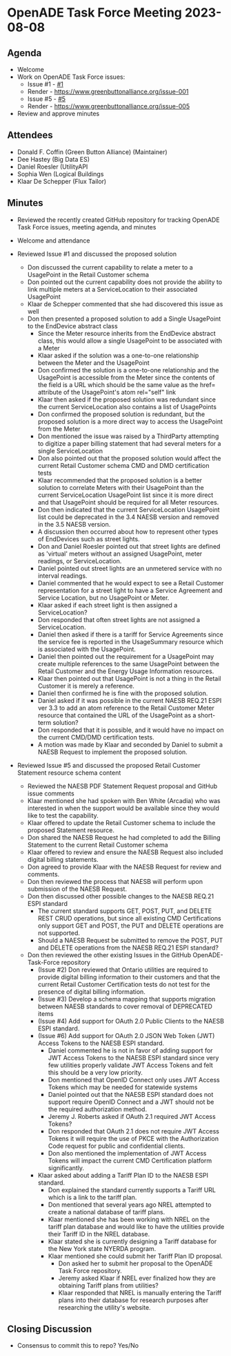 # OpenADE Task Force Meeting 2023-08-08

## Agenda
* Welcome
* Work on OpenADE Task Force issues:
  * Issue #1 - [#1](https://github.com/GreenButtonAlliance/openADE-Task-Force/issues/1)
  * Render - https://www.greenbuttonalliance.org/issue-001
  * Issue #5 - [#5](https://github.com/GreenButtonAlliance/openADE-Task-Force/issues/5)
  * Render - https://www.greenbuttonalliance.org/issue-005
* Review and approve minutes

## Attendees
* Donald F. Coffin (Green Button Alliance) (Maintainer)
* Dee Hastey (Big Data ES)
* Daniel Roesler (UtilityAPI
* Sophia Wen (Logical Buildings
* Klaar De Schepper (Flux Tailor)

## Minutes
* Reviewed the recently created GitHub repository for tracking OpenADE Task Force issues, meeting agenda, and minutes
* Welcome and attendance
* Reviewed Issue #1 and discussed the proposed solution
  * Don discussed the current capability to relate a meter to a UsagePoint in the Retail Customer schema
  * Don pointed out the current capability does not provide the ability to link multiple meters at a ServiceLocation to 
    their associated UsagePoint
  * Klaar de Schepper commented that she had discovered this issue as well
  * Don then presented a proposed solution to add a Single UsagePoint to the EndDevice abstract class
    * Since the Meter resource inherits from the EndDevice abstract class, this would allow a single UsagePoint to be 
      associated with a Meter
    * Klaar asked if the solution was a one-to-one relationship between the Meter and the UsagePoint
    * Don confirmed the solution is a one-to-one relationship and the UsagePoint is accessible from the Meter since 
      the contents of the field is a URL which should be the same value as the href= attribute of the UsagePoint's 
      atom rel="self" link
    * Klaar then asked if the proposed solution was redundant since the current ServiceLocation also 
      contains a list of UsagePoints
    * Don confirmed the proposed solution is redundant, but the proposed solution is a more direct way to access the 
      UsagePoint from the Meter
    * Don mentioned the issue was raised by a ThirdParty attempting to digitize a paper billing statement that had 
      several meters 
      for a single ServiceLocation
    * Don also pointed out that the proposed solution would affect the current Retail Customer schema CMD and DMD 
      certification tests
    * Klaar recommended that the proposed solution is a better solution to correlate Meters with their 
      UsagePoint than the current ServiceLocation UsagePoint list since it is more direct and that UsagePoint should 
      be required for all Meter resources.
    * Don then indicated that the current ServiceLocation UsagePoint list could be deprecated in the 3.4 NAESB 
      version and removed in the 3.5 NAESB version.
    * A discussion then occurred about how to represent other types of EndDevices such as street lights.
    * Don and Daniel Roesler pointed out that street lights are defined as 'virtual' meters without an assigned 
      UsagePoint, meter readings, or ServiceLocation.
    * Daniel pointed out street lights are an unmetered service with no interval readings.
    * Daniel commented that he would expect to see a Retail Customer representation for a street light to have a 
      Service Agreement and Service Location, but no UsagePoint or Meter.
    * Klaar asked if each street light is then assigned a ServiceLocation?
    * Don responded that often street lights are not assigned a ServiceLocation.
    * Daniel then asked if there is a tariff for Service Agreements since the service fee is reported in the 
      UsageSummary resource which is associated with the UsagePoint.
    * Daniel then pointed out the requirement for a UsagePoint may create multiple references to the same UsagePoint 
      between the Retail Customer and the Energy Usage Information resources.
    * Klaar then pointed out that UsagePoint is not a thing in the Retail Customer it is merely a reference.
    * Daniel then confirmed he is fine with the proposed solution.
    * Daniel asked if it was possible in the current NAESB REQ.21 ESPI ver 3.3 to add an atom <link> reference to 
      the Retail Customer Meter resource that contained the URL of the UsagePoint as a short-term solution?
    * Don responded that it is possible, and it would have no impact on the current CMD/DMD certification tests.
    * A motion was made by Klaar and seconded by Daniel to submit a NAESB Request to implement the proposed solution.
  
* Reviewed Issue #5 and discussed the proposed Retail Customer Statement resource schema content
  * Reviewed the NAESB PDF Statement Request proposal and GitHub issue comments
  * Klaar mentioned she had spoken with Ben White (Arcadia) who was interested in when the support would be 
    available since they would like to test the capability.
  * Klaar offered to update the Retail Customer schema to include the proposed Statement resource.
  * Don shared the NAESB Request he had completed to add the Billing Statement to the current Retail Customer schema
  * Klaar offered to review and ensure the NAESB Request also included digital billing statements.
  * Don agreed to provide Klaar with the NAESB Request for review and comments.
  * Don then reviewed the process that NAESB will perform upon submission of the NAESB Request.
  * Don then discussed other possible changes to the NAESB REQ.21 ESPI standard
    * The current standard supports GET, POST, PUT, and DELETE REST CRUD operations, but since all existing CMD 
      Certifications only support GET and POST, the PUT and DELETE operations are not supported. 
    * Should a NAESB Request be submitted to remove the POST, PUT and DELETE operations from the NAESB REQ.21 ESPI 
      standard?
  * Don then reviewed the other existing Issues in the GitHub OpenADE-Task-Force repository
    * (Issue #2) Don reviewed that Ontario utilities are required to provide digital billing information to their 
      customers and that the current Retail Customer Certification tests do not test for the presence of digital billing 
      information.
    * (Issue #3) Develop a schema mapping that supports migration between NAESB standards to cover removal of 
      DEPRECATED items
    * (Issue #4) Add support for OAuth 2.0 Public Clients to the NAESB ESPI standard.
    * (Issue #6) Add support for OAuth 2.0 JSON Web Token (JWT) Access Tokens to the NAESB ESPI standard.
      * Daniel commented he is not in favor of adding support for JWT Access Tokens to the NAESB ESPI standard since 
        very few utilities properly validate JWT Access Tokens and felt this should be a very low priority.
      * Don mentioned that OpenID Connect only uses JWT Access Tokens which may be needed for statewide systems
      * Daniel pointed out that the NAESB ESPI standard does not support require OpenID Connect and a JWT should not 
        be the required authorization method.
      * Jeremy J. Roberts asked if OAuth 2.1 required JWT Access Tokens?
      * Don responded that OAuth 2.1 does not require JWT Access Tokens it will require the use of PKCE with the 
        Authorization Code request for public and confidential clients.
      * Don also mentioned the implementation of JWT Access Tokens will impact the current CMD Certification 
        platform significantly.
    * Klaar asked about adding a Tariff Plan ID to the NAESB ESPI standard.
      * Don explained the standard currently supports a Tariff URL which is a link to the tariff plan.
      * Don mentioned that several years ago NREL attempted to create a national database of tariff plans.
      * Klaar mentioned she has been working with NREL on the tariff plan database and would like to have the 
        utilities provide their Tariff ID in the NREL database.
      * Klaar stated she is currently designing a Tariff database for the New York state NYERDA program.
      * Klaar mentioned she could submit her Tariff Plan ID proposal.
        * Don asked her to submit her proposal to the OpenADE Task Force repository.
        * Jeremy asked Klaar if NREL ever finalized how they are obtaining Tariff plans from utilities?
        * Klaar responded that NREL is manually entering the Tariff plans into their database for research purposes 
          after researching the utility's website.

## Closing Discussion
* Consensus to commit this to repo? Yes/No